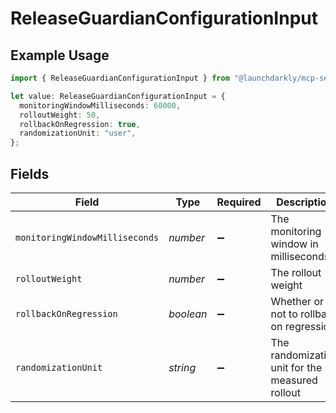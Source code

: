 # ReleaseGuardianConfigurationInput

## Example Usage

```typescript
import { ReleaseGuardianConfigurationInput } from "@launchdarkly/mcp-server/models/components";

let value: ReleaseGuardianConfigurationInput = {
  monitoringWindowMilliseconds: 60000,
  rolloutWeight: 50,
  rollbackOnRegression: true,
  randomizationUnit: "user",
};
```

## Fields

| Field                                           | Type                                            | Required                                        | Description                                     | Example                                         |
| ----------------------------------------------- | ----------------------------------------------- | ----------------------------------------------- | ----------------------------------------------- | ----------------------------------------------- |
| `monitoringWindowMilliseconds`                  | *number*                                        | :heavy_minus_sign:                              | The monitoring window in milliseconds           | 60000                                           |
| `rolloutWeight`                                 | *number*                                        | :heavy_minus_sign:                              | The rollout weight                              | 50                                              |
| `rollbackOnRegression`                          | *boolean*                                       | :heavy_minus_sign:                              | Whether or not to rollback on regression        | true                                            |
| `randomizationUnit`                             | *string*                                        | :heavy_minus_sign:                              | The randomization unit for the measured rollout | user                                            |